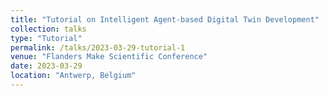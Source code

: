 ```yaml
---
title: "Tutorial on Intelligent Agent-based Digital Twin Development"
collection: talks
type: "Tutorial"
permalink: /talks/2023-03-29-tutorial-1
venue: "Flanders Make Scientific Conference"
date: 2023-03-29
location: "Antwerp, Belgium"
---
```

